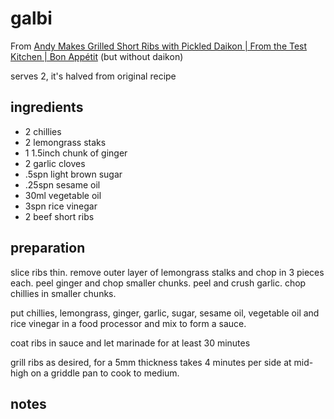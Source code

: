 # galbi

From [Andy Makes Grilled Short Ribs with Pickled Daikon | From the Test Kitchen | Bon Appétit](https://youtu.be/FSUx5u_5q6Y) (but without daikon)

serves 2, it's halved from original recipe

## ingredients

- 2 chillies
- 2 lemongrass staks
- 1 1.5inch chunk of ginger
- 2 garlic cloves
- .5spn light brown sugar
- .25spn sesame oil
- 30ml vegetable oil
- 3spn rice vinegar
- 2 beef short ribs

## preparation

slice ribs thin. remove outer layer of lemongrass stalks and chop in 3 pieces each. peel ginger and chop smaller chunks. peel and crush garlic. chop chillies in smaller chunks.

put chillies, lemongrass, ginger, garlic, sugar, sesame oil, vegetable oil and rice vinegar in a food processor and mix to form a sauce.

coat ribs in sauce and let marinade for at least 30 minutes

grill ribs as desired, for a 5mm thickness takes 4 minutes per side at mid-high on a griddle pan to cook to medium.

## notes

